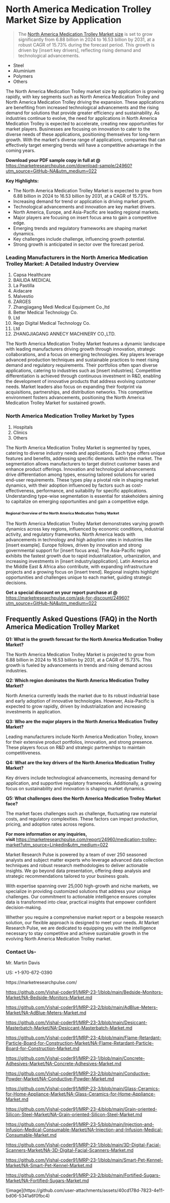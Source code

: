 <h1>North America Medication Trolley Market&nbsp;Size by Application</h1><blockquote><p>The <a href="https://marketresearchpulse.com/download-sample/24960?utm_source=GitHub-NA&amp;utm_medium=022">North America Medication Trolley Market size</a> is set to grow significantly from 6.88 billion in 2024 to 16.53 billion by 2031, at a robust CAGR of 15.73% during the forecast period. This growth is driven by [insert key drivers], reflecting rising demand and technological advancements.</p></blockquote><ul><li>Steel<li> Aluminium<li> Polymers<li> Others</li></ul><p>The North America Medication Trolley market size by application is growing rapidly, with key segments such as North America Medication Trolley and North America Medication Trolley driving the expansion. These applications are benefiting from increased technological advancements and the rising demand for solutions that provide greater efficiency and sustainability. As industries continue to evolve, the need for applications in North America Medication Trolley is expected to accelerate, creating new opportunities for market players. Businesses are focusing on innovation to cater to the diverse needs of these applications, positioning themselves for long-term growth. With the market's diverse range of applications, companies that can effectively target emerging trends will have a competitive advantage in the coming years.</p><p><strong>Download your PDF sample copy in full at @ </strong><a href="https://marketresearchpulse.com/download-sample/24960?utm_source=GitHub-NA&amp;utm_medium=022">https://marketresearchpulse.com/download-sample/24960?utm_source=GitHub-NA&amp;utm_medium=022</a></p><p><strong>Key Highlights: </strong></p><ul><li>The North America Medication Trolley Market is expected to grow from 6.88 billion in 2024 to 16.53 billion by 2031, at a CAGR of 15.73%.</li><li>Increasing demand for trend or application is driving market growth.</li><li>Technological advancements and innovation are key market drivers.</li><li>North America, Europe, and Asia-Pacific are leading regional markets.</li><li>Major players are focusing on insert focus area to gain a competitive edge.</li><li>Emerging trends and regulatory frameworks are shaping market dynamics.</li><li>Key challenges include challenge, influencing growth potential.</li><li>Strong growth is anticipated in sector over the forecast period.</li></ul><h3>Leading Manufacturers in the North America Medication Trolley Market: A Detailed Industry Overview</h3><ol><li>Capsa Healthcare</li><li>BAILIDA MEDICAL</li><li>La Pastilla</li><li>Aidacare</li><li>Malvestio</li><li>ZARGES</li><li>Zhangjiagang Medi Medical Equipment Co.,ltd</li><li>Better Medical Technology Co.</li><li>Ltd</li><li>Rego Digital Medical Technology Co.</li><li>Ltd</li><li>ZHANGJIAGANG ANNECY MACHINERY CO.,LTD.</li></ol><div class="flex max-w-full flex-col flex-grow"><div class="min-h-8 text-message flex w-full flex-col items-end gap-2 whitespace-normal break-words [.text-message+&amp;]:mt-5" dir="auto" data-message-author-role="assistant" data-message-id="fd8432e4-4910-450d-b182-61b7bfb0a01f" data-message-model-slug="gpt-4o"><div class="flex w-full flex-col gap-1 empty:hidden first:pt-[3px]"><div class="markdown prose w-full break-words dark:prose-invert light"><p>The North America Medication Trolley Market features a dynamic landscape with leading manufacturers driving growth through innovation, strategic collaborations, and a focus on emerging technologies. Key players leverage advanced production techniques and sustainable practices to meet rising demand and regulatory requirements. Their portfolios often span diverse applications, catering to industries such as [insert industries]. Competitive differentiation is achieved through continuous investment in R&amp;D, enabling the development of innovative products that address evolving customer needs. Market leaders also focus on expanding their footprint via acquisitions, partnerships, and distribution networks. This competitive environment fosters advancements, positioning the North America Medication Trolley Market for sustained growth.</p></div></div></div></div><h3>North America Medication Trolley Market by Types</h3><ol><li>Hospitals<li> Clinics<li> Others</li></ol><div class="flex max-w-full flex-col flex-grow"><div class="min-h-8 text-message flex w-full flex-col items-end gap-2 whitespace-normal break-words [.text-message+&amp;]:mt-5" dir="auto" data-message-author-role="assistant" data-message-id="084470be-0bb7-4664-bddf-5156b4f41249" data-message-model-slug="gpt-4o-mini"><div class="flex w-full flex-col gap-1 empty:hidden first:pt-[3px]"><div class="markdown prose w-full break-words dark:prose-invert light"><p>The North America Medication Trolley Market is segmented by types, catering to diverse industry needs and applications. Each type offers unique features and benefits, addressing specific demands within the market. The segmentation allows manufacturers to target distinct customer bases and enhance product offerings. Innovation and technological advancements drive differentiation among types, ensuring tailored solutions for varied end-user requirements. These types play a pivotal role in shaping market dynamics, with their adoption influenced by factors such as cost-effectiveness, performance, and suitability for specific applications. Understanding type-wise segmentation is essential for stakeholders aiming to capitalize on emerging opportunities and gain a competitive edge.</p></div></div></div></div><h3><span style="font-size: 11px;">Regional Overview of the North America Medication Trolley Market</span></h3><div class="flex max-w-full flex-col flex-grow"><div class="min-h-8 text-message flex w-full flex-col items-end gap-2 whitespace-normal break-words [.text-message+&amp;]:mt-5" dir="auto" data-message-author-role="assistant" data-message-id="e9038762-ce64-4e30-91c9-9bd413514231" data-message-model-slug="gpt-4o-mini"><div class="flex w-full flex-col gap-1 empty:hidden first:pt-[3px]"><div class="markdown prose w-full break-words dark:prose-invert light"><p>The North America Medication Trolley Market demonstrates varying growth dynamics across key regions, influenced by economic conditions, industrial activity, and regulatory frameworks. North America leads with advancements in technology and high adoption rates in industries like [insert example]. Europe follows, driven by innovation and strong governmental support for [insert focus area]. The Asia-Pacific region exhibits the fastest growth due to rapid industrialization, urbanization, and increasing investments in [insert industry/application]. Latin America and the Middle East &amp; Africa also contribute, with expanding infrastructure projects and a growing focus on [insert trend]. Regional insights highlight opportunities and challenges unique to each market, guiding strategic decisions.</p></div></div></div></div><p><strong>Get a special discount on your report purchase at @ </strong><a href="https://marketresearchpulse.com/ask-for-discount/24960?utm_source=GitHub-NA&amp;utm_medium=022">https://marketresearchpulse.com/ask-for-discount/24960?utm_source=GitHub-NA&amp;utm_medium=022</a></p><h2>Frequently Asked Questions (FAQ) in the North America Medication Trolley Market</h2><p><strong>Q1: What is the growth forecast for the North America Medication Trolley Market?</strong></p><p>The North America Medication Trolley Market is projected to grow from 6.88 billion in 2024 to 16.53 billion by 2031, at a CAGR of 15.73%. This growth is fueled by advancements in trends and rising demand across industries.</p><p><strong>Q2: Which region dominates the North America Medication Trolley Market?</strong></p><p>North America currently leads the market due to its robust industrial base and early adoption of innovative technologies. However, Asia-Pacific is expected to grow rapidly, driven by industrialization and increasing investments in application.</p><p><strong>Q3: Who are the major players in the North America Medication Trolley Market?</strong></p><p>Leading manufacturers include North America Medication Trolley, known for their extensive product portfolios, innovation, and strong presence. These players focus on R&amp;D and strategic partnerships to maintain competitiveness.</p><p><strong>Q4: What are the key drivers of the North America Medication Trolley Market?</strong></p><p>Key drivers include technological advancements, increasing demand for application, and supportive regulatory frameworks. Additionally, a growing focus on sustainability and innovation is shaping market dynamics.</p><p><strong>Q5: What challenges does the North America Medication Trolley Market face?</strong></p><p>The market faces challenges such as challenge, fluctuating raw material costs, and regulatory complexities. These factors can impact production, pricing, and adoption rates across regions.</p><p><strong>For more information or any inquiries, visit&nbsp;</strong><a href="https://marketresearchpulse.com/report/24960/medication-trolley-market?utm_source=Linkedin&utm_medium=022">https://marketresearchpulse.com/report/24960/medication-trolley-market?utm_source=Linkedin&utm_medium=022</a></p><p>Market Research Pulse is powered by a team of over 250 seasoned analysts and subject matter experts who leverage advanced data collection techniques and robust research methodologies to deliver actionable insights. We go beyond data presentation, offering deep analysis and strategic recommendations tailored to your business goals.</p><p>With expertise spanning over 25,000 high-growth and niche markets, we specialize in providing customized solutions that address your unique challenges. Our commitment to actionable intelligence ensures complex data is transformed into clear, practical insights that empower confident decision-making.</p><p>Whether you require a comprehensive market report or a bespoke research solution, our flexible approach is designed to meet your needs. At Market Research Pulse, we are dedicated to equipping you with the intelligence necessary to stay competitive and achieve sustainable growth in the evolving North America Medication Trolley market.</p><h3><strong>Contact Us-</strong></h3><p>Mr. Martin Davis</p><p>US: +1-970-672-0390</p><p>https://marketresearchpulse.com/</p><p><a href="https://github.com/Vishal-coder91/MRP-23-1/blob/main/Bedside-Monitors-Market/NA-Bedside-Monitors-Market.md">https://github.com/Vishal-coder91/MRP-23-1/blob/main/Bedside-Monitors-Market/NA-Bedside-Monitors-Market.md</a></p><p><a href="https://github.com/Vishal-coder91/MRP-23-2/blob/main/AdBlue-Meters-Market/NA-AdBlue-Meters-Market.md">https://github.com/Vishal-coder91/MRP-23-2/blob/main/AdBlue-Meters-Market/NA-AdBlue-Meters-Market.md</a></p><p><a href="https://github.com/Vishal-coder91/MRP-23-3/blob/main/Desiccant-Masterbatch-Market/NA-Desiccant-Masterbatch-Market.md">https://github.com/Vishal-coder91/MRP-23-3/blob/main/Desiccant-Masterbatch-Market/NA-Desiccant-Masterbatch-Market.md</a></p><p><a href="https://github.com/Vishal-coder91/MRP-23-4/blob/main/Flame-Retardant-Particle-Board-for-Construction-Market/NA-Flame-Retardant-Particle-Board-for-Construction-Market.md">https://github.com/Vishal-coder91/MRP-23-4/blob/main/Flame-Retardant-Particle-Board-for-Construction-Market/NA-Flame-Retardant-Particle-Board-for-Construction-Market.md</a></p><p><a href="https://github.com/Vishal-coder91/MRP-23-1/blob/main/Concrete-Adhesives-Market/NA-Concrete-Adhesives-Market.md">https://github.com/Vishal-coder91/MRP-23-1/blob/main/Concrete-Adhesives-Market/NA-Concrete-Adhesives-Market.md</a></p><p><a href="https://github.com/Vishal-coder91/MRP-23-2/blob/main/Conductive-Powder-Market/NA-Conductive-Powder-Market.md">https://github.com/Vishal-coder91/MRP-23-2/blob/main/Conductive-Powder-Market/NA-Conductive-Powder-Market.md</a></p><p><a href="https://github.com/Vishal-coder91/MRP-23-3/blob/main/Glass-Ceramics-for-Home-Appliance-Market/NA-Glass-Ceramics-for-Home-Appliance-Market.md">https://github.com/Vishal-coder91/MRP-23-3/blob/main/Glass-Ceramics-for-Home-Appliance-Market/NA-Glass-Ceramics-for-Home-Appliance-Market.md</a></p><p><a href="https://github.com/Vishal-coder91/MRP-23-4/blob/main/Grain-oriented-Silicon-Steel-Market/NA-Grain-oriented-Silicon-Steel-Market.md">https://github.com/Vishal-coder91/MRP-23-4/blob/main/Grain-oriented-Silicon-Steel-Market/NA-Grain-oriented-Silicon-Steel-Market.md</a></p><p><a href="https://github.com/Vishal-coder91/MRP-23-5/blob/main/Injection-and-Infusion-Medical-Consumable-Market/NA-Injection-and-Infusion-Medical-Consumable-Market.md">https://github.com/Vishal-coder91/MRP-23-5/blob/main/Injection-and-Infusion-Medical-Consumable-Market/NA-Injection-and-Infusion-Medical-Consumable-Market.md</a></p><p><a href="https://github.com/Vishal-coder91/MRP-23-1/blob/main/3D-Digital-Facial-Scanners-Market/NA-3D-Digital-Facial-Scanners-Market.md">https://github.com/Vishal-coder91/MRP-23-1/blob/main/3D-Digital-Facial-Scanners-Market/NA-3D-Digital-Facial-Scanners-Market.md</a></p><p><a href="https://github.com/Vishal-coder91/MRP-23-1/blob/main/Smart-Pet-Kennel-Market/NA-Smart-Pet-Kennel-Market.md">https://github.com/Vishal-coder91/MRP-23-1/blob/main/Smart-Pet-Kennel-Market/NA-Smart-Pet-Kennel-Market.md</a></p><p><a href="https://github.com/Vishal-coder91/MRP-23-2/blob/main/Fortified-Sugars-Market/NA-Fortified-Sugars-Market.md">https://github.com/Vishal-coder91/MRP-23-2/blob/main/Fortified-Sugars-Market/NA-Fortified-Sugars-Market.md</a></p>
![image](https://github.com/user-attachments/assets/40cd178d-7823-4e11-bd06-5341a6f0fbc4)
